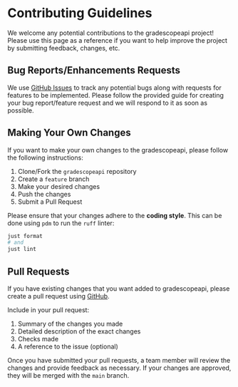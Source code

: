 # Contributing Guidelines

We welcome any potential contributions to the gradescopeapi project! Please use this page as a reference if you want to help improve the project by submitting feedback, changes, etc.

## Bug Reports/Enhancements Requests

We use [GitHub Issues](https://github.com/nyuoss/gradescope-api/issues) to track any potential bugs along with requests for features to be implemented. Please follow the provided guide for creating your bug report/feature request and we will respond to it as soon as possible.

## Making Your Own Changes

If you want to make your own changes to the gradescopeapi, please follow the following instructions:

1. Clone/Fork the `gradescopeapi` repository
1. Create a `feature` branch
1. Make your desired changes
1. Push the changes
1. Submit a Pull Request

Please ensure that your changes adhere to the **coding style**. This can be done using `pdm` to run the `ruff` linter:

```bash
just format
# and
just lint
```

## Pull Requests

If you have existing changes that you want added to gradescopeapi, please create a pull request using [GitHub](https://github.com/nyuoss/gradescope-api/pulls).

Include in your pull request:

1. Summary of the changes you made
1. Detailed description of the exact changes
1. Checks made
1. A reference to the issue (optional)

Once you have submitted your pull requests, a team member will review the changes and provide feedback as necessary. If your changes are approved, they will be merged with the `main` branch.
